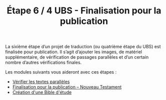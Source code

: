 ﻿---
title: Étape 6 / 4 UBS - Finalisation pour la publication
---
La sixième étape d’un projet de traduction (ou quatrième étape du UBS) est finalisée pour publication. Il s’agit d’ajouter les images, de matériel supplémentaire, de vérification de passages parallèles et d’un certain nombre d’autres vérifications finales.

Les modules suivants vous aideront avec ces étapes :

-  [Vérifier les textes parallèles](23.PP.md)
-  [Finalisation pour la publication – Nouveau Testament](24.FFP.md)
-  [Création d'une Bible d'étude](25.StudyBibles.md)
 